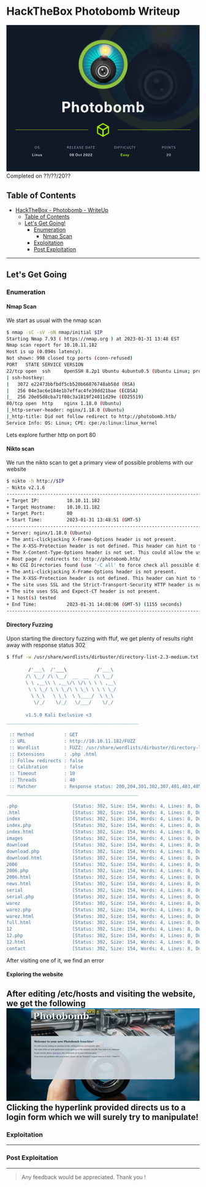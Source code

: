 # HackTheBox Photobomb Writeup
<!-- Description -->
![photobomb](imgs/machine.png)
Completed on ??/??/20??
<!-- /Description -->
## Table of Contents
<!-- TOC -->
- [HackTheBox - Photobomb - WriteUp](#hackthebox-photobomb-writeup)
  - [Table of Contents](#table-of-contents)
  - [Let's Get Going!](#lets-get-going)
    - [Enumeration](#enumeration)
      - [Nmap Scan](#nmap-scan)
    - [Exploitation](#exploitation)
    - [Post Exploitation](#post-exploitation)
<!-- /TOC -->
---
## Let's Get Going
### Enumeration
#### Nmap Scan
We start as usual with the nmap scan 
```bash
$ nmap -sC -sV -oN nmap/initial $IP
Starting Nmap 7.93 ( https://nmap.org ) at 2023-01-31 13:48 EST
Nmap scan report for 10.10.11.182
Host is up (0.094s latency).
Not shown: 998 closed tcp ports (conn-refused)
PORT   STATE SERVICE VERSION
22/tcp open  ssh     OpenSSH 8.2p1 Ubuntu 4ubuntu0.5 (Ubuntu Linux; protocol 2.0)
| ssh-hostkey: 
|   3072 e22473bbfbdf5cb520b66876748ab58d (RSA)
|   256 04e3ac6e184e1b7effac4fe39dd21bae (ECDSA)
|_  256 20e05d8cba71f08c3a1819f24011d29e (ED25519)
80/tcp open  http    nginx 1.18.0 (Ubuntu)
|_http-server-header: nginx/1.18.0 (Ubuntu)
|_http-title: Did not follow redirect to http://photobomb.htb/
Service Info: OS: Linux; CPE: cpe:/o:linux:linux_kernel
```
Lets explore further http on port 80
#### Nikto scan
We run the nikto scan to get a primary view of possible problems with our website
```bash
$ nikto -h http://$IP
- Nikto v2.1.6
---------------------------------------------------------------------------
+ Target IP:          10.10.11.182
+ Target Hostname:    10.10.11.182
+ Target Port:        80
+ Start Time:         2023-01-31 13:48:51 (GMT-5)
---------------------------------------------------------------------------
+ Server: nginx/1.18.0 (Ubuntu)
+ The anti-clickjacking X-Frame-Options header is not present.
+ The X-XSS-Protection header is not defined. This header can hint to the user agent to protect against some forms of XSS
+ The X-Content-Type-Options header is not set. This could allow the user agent to render the content of the site in a different fashion to the MIME type
+ Root page / redirects to: http://photobomb.htb/
+ No CGI Directories found (use '-C all' to force check all possible dirs)
+ The anti-clickjacking X-Frame-Options header is not present.
+ The X-XSS-Protection header is not defined. This header can hint to the user agent to protect against some forms of XSS
+ The site uses SSL and the Strict-Transport-Security HTTP header is not defined.
+ The site uses SSL and Expect-CT header is not present.
+ 1 host(s) tested
+ End Time:           2023-01-31 14:08:06 (GMT-5) (1155 seconds)
---------------------------------------------------------------------------
```
#### Directory Fuzzing
Upon starting the directory fuzzing with ffuf, we get plenty of results right away with response status 302
```bash
$ ffuf -w /usr/share/wordlists/dirbuster/directory-list-2.3-medium.txt -u http://$IP/FUZZ -e ".php,.html"

        /'___\  /'___\           /'___\       
       /\ \__/ /\ \__/  __  __  /\ \__/       
       \ \ ,__\\ \ ,__\/\ \/\ \ \ \ ,__\      
        \ \ \_/ \ \ \_/\ \ \_\ \ \ \ \_/      
         \ \_\   \ \_\  \ \____/  \ \_\       
          \/_/    \/_/   \/___/    \/_/       

       v1.5.0 Kali Exclusive <3
________________________________________________

 :: Method           : GET
 :: URL              : http://10.10.11.182/FUZZ
 :: Wordlist         : FUZZ: /usr/share/wordlists/dirbuster/directory-list-2.3-medium.txt
 :: Extensions       : .php .html 
 :: Follow redirects : false
 :: Calibration      : false
 :: Timeout          : 10
 :: Threads          : 40
 :: Matcher          : Response status: 200,204,301,302,307,401,403,405,500
________________________________________________

.php                    [Status: 302, Size: 154, Words: 4, Lines: 8, Duration: 195ms]
.html                   [Status: 302, Size: 154, Words: 4, Lines: 8, Duration: 195ms]
index                   [Status: 302, Size: 154, Words: 4, Lines: 8, Duration: 192ms]
index.php               [Status: 302, Size: 154, Words: 4, Lines: 8, Duration: 193ms]
index.html              [Status: 302, Size: 154, Words: 4, Lines: 8, Duration: 195ms]
images                  [Status: 302, Size: 154, Words: 4, Lines: 8, Duration: 193ms]
download                [Status: 302, Size: 154, Words: 4, Lines: 8, Duration: 190ms]
download.php            [Status: 302, Size: 154, Words: 4, Lines: 8, Duration: 189ms]
download.html           [Status: 302, Size: 154, Words: 4, Lines: 8, Duration: 192ms]
2006                    [Status: 302, Size: 154, Words: 4, Lines: 8, Duration: 192ms]
2006.php                [Status: 302, Size: 154, Words: 4, Lines: 8, Duration: 194ms]
2006.html               [Status: 302, Size: 154, Words: 4, Lines: 8, Duration: 192ms]
news.html               [Status: 302, Size: 154, Words: 4, Lines: 8, Duration: 189ms]
serial                  [Status: 302, Size: 154, Words: 4, Lines: 8, Duration: 189ms]
serial.php              [Status: 302, Size: 154, Words: 4, Lines: 8, Duration: 191ms]
warez                   [Status: 302, Size: 154, Words: 4, Lines: 8, Duration: 191ms]
warez.php               [Status: 302, Size: 154, Words: 4, Lines: 8, Duration: 191ms]
warez.html              [Status: 302, Size: 154, Words: 4, Lines: 8, Duration: 192ms]
full.html               [Status: 302, Size: 154, Words: 4, Lines: 8, Duration: 188ms]
12                      [Status: 302, Size: 154, Words: 4, Lines: 8, Duration: 194ms]
12.php                  [Status: 302, Size: 154, Words: 4, Lines: 8, Duration: 194ms]
12.html                 [Status: 302, Size: 154, Words: 4, Lines: 8, Duration: 198ms]
contact                 [Status: 302, Size: 154, Words: 4, Lines: 8, Duration: 199ms]
```
After visiting one of it, we find an error 
#### Exploring the website
After editing /etc/hosts and visiting the website, we get the following
![photobomb](imgs/website.png)
Clicking the hyperlink provided directs us to a login form which we will surely try to manipulate! 
---
### Exploitation
---
### Post Exploitation
---

> Any feedback would be appreciated. Thank you !
